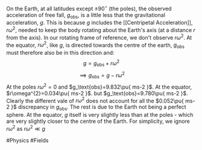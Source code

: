 On the Earth, at all latitudes except $\pm 90^{\circ}$ (the poles), the observed acceleration of free fall, $g_\text{obs}$, is a little less that the gravitational acceleration, $g$. This is because $g$ includes the [[Centripetal Acceleration]], $r\omega^{2}$, needed to keep the body rotating about the Earth's axis (at a distance $r$ from the axis). In our rotating frame of reference, we don't observe $r\omega^{2}$. At the equator, $r\omega^{2}$, like $g$, is directed towards the centre of the earth, $g_\text{obs}$ must therefore also be in this direction and:
$$
g=g_\text{obs}+r\omega^{2}
$$
$$
\implies g_\text{obs}=g-r\omega^{2}
$$
At the poles $r\omega^{2}=0$ and $g_\text{obs}=9.832\pu{ ms-2 }$. At the equator, $r\omega^{2}=0.034\pu{ ms-2 }$. but $g_\text{obs}=9.780\pu{ ms-2 }$. Clearly the different vale of $r\omega^{2}$ does not account for all the $0.052\pu{ ms-2 }$ discrepancy in $g_\text{obs}$. The rest is due to the Earth not being a perfect sphere. At the equator, $g$ itself is very slightly less than at the poles - which are very slightly closer to the centre of the Earth. For simplicity, we ignore $r\omega^{2}$ as $r\omega^{2}\ll g$

#Physics #Fields 
